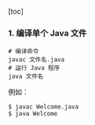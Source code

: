 [toc]

### 1. 编译单个 Java 文件

```shell
# 编译命令
javac 文件名.java
# 运行 Java 程序
java 文件名
```

例如：

```shell
$ javac Welcome.java
$ java Welcome
```

